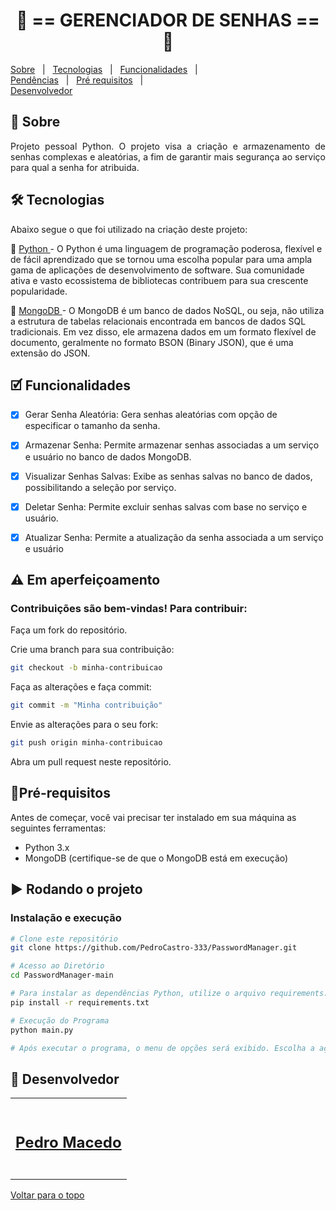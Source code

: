 <!-- PROJECT TITLE -->
<h1 align='center'id="top"> 🔐 == GERENCIADOR DE SENHAS == 🔐 </h1>

<!-- PROJECT MENU -->
<p align="center">

<a href="#sobre">Sobre</a> &#xa0; | &#xa0;
<a href="#tecnologias">Tecnologias</a> &#xa0; | &#xa0;
<a href="#funciona">Funcionalidades</a> &#xa0; | &#xa0;  
 <a href="#pendente">Pendências</a> &#xa0; | &#xa0;
<a href="#requisitos">Pré requisitos</a> &#xa0; | &#xa0;  
<a href="#desenvolvedores">Desenvolvedor</a> &#xa0;

</p>

<!-- STATUS -->

<!-- PROJECT SOBRE -->
<h2 id="sobre">📓 Sobre </h2>
<p align="justify">Projeto pessoal Python. O projeto visa a criação e armazenamento de senhas complexas e aleatórias, a fim de garantir mais segurança ao serviço para qual a senha for atribuida.</p>


<!-- PROJECT TECHNOLOGIES -->
<h2 id="tecnologias"> 🛠 Tecnologias </h2>

Abaixo segue o que foi utilizado na criação deste projeto:


<p>🔗 <a href="https://www.python.org" target="_blank"> Python </a> - O Python é uma linguagem de programação poderosa, flexível e de fácil aprendizado que se tornou uma escolha popular para uma ampla gama de aplicações de desenvolvimento de software. Sua comunidade ativa e vasto ecossistema de bibliotecas contribuem para sua crescente popularidade.
<p>🔗 <a href="https://www.mongodb.com/try/download/community" target="_blank"> MongoDB </a> - O MongoDB é um banco de dados NoSQL, ou seja, não utiliza a estrutura de tabelas relacionais encontrada em bancos de dados SQL tradicionais. Em vez disso, ele armazena dados em um formato flexível de documento, geralmente no formato BSON (Binary JSON), que é uma extensão do JSON.


<!-- PROJECT IT WORKS-->
<h2 id="funciona">🗹 Funcionalidades</h2>




- [x] Gerar Senha Aleatória:
      Gera senhas aleatórias com opção de especificar o tamanho da senha.

- [x] Armazenar Senha:
Permite armazenar senhas associadas a um serviço e usuário no banco de dados MongoDB.

- [x] Visualizar Senhas Salvas:
Exibe as senhas salvas no banco de dados, possibilitando a seleção por serviço.

- [x] Deletar Senha:
Permite excluir senhas salvas com base no serviço e usuário.

- [x] Atualizar Senha:
Permite a atualização da senha associada a um serviço e usuário

<!-- PROJECT PENDING-->
<h2 id="pendente">⚠ Em aperfeiçoamento</h2>

### Contribuições são bem-vindas! Para contribuir:

Faça um fork do repositório.

Crie uma branch para sua contribuição:

```bash
git checkout -b minha-contribuicao
```

Faça as alterações e faça commit:
```bash
git commit -m "Minha contribuição"
```
Envie as alterações para o seu fork:
```bash
git push origin minha-contribuicao
```

Abra um pull request neste repositório.


<!-- PROJECT REQUIREMENTS-->
<h2 id="requisitos">📝Pré-requisitos</h2>

Antes de começar, você vai precisar ter instalado em sua máquina as seguintes ferramentas:

 - Python 3.x
 - MongoDB (certifique-se de que o MongoDB está em execução)



<h2>▶ Rodando o projeto </h2>

<h3> Instalação e execução</h3>

```bash
# Clone este repositório
git clone https://github.com/PedroCastro-333/PasswordManager.git

# Acesso ao Diretório
cd PasswordManager-main

# Para instalar as dependências Python, utilize o arquivo requirements.txt
pip install -r requirements.txt

# Execução do Programa
python main.py

# Após executar o programa, o menu de opções será exibido. Escolha a ação desejada e siga as instruções apresentadas.
```

<!-- PROJECT DEVELOPERS-->
<h2 id="desenvolvedores">🦉 Desenvolvedor</h2>   
  
<table>
  <tr>
    <td align="center"><a href="https://github.com/PedroCastro-333">
      <br />
      <h2><b>Pedro Macedo</b></h2>
      <br />
    </td>
    
</table>
  

  
<a href="#top">Voltar para o topo</a>
